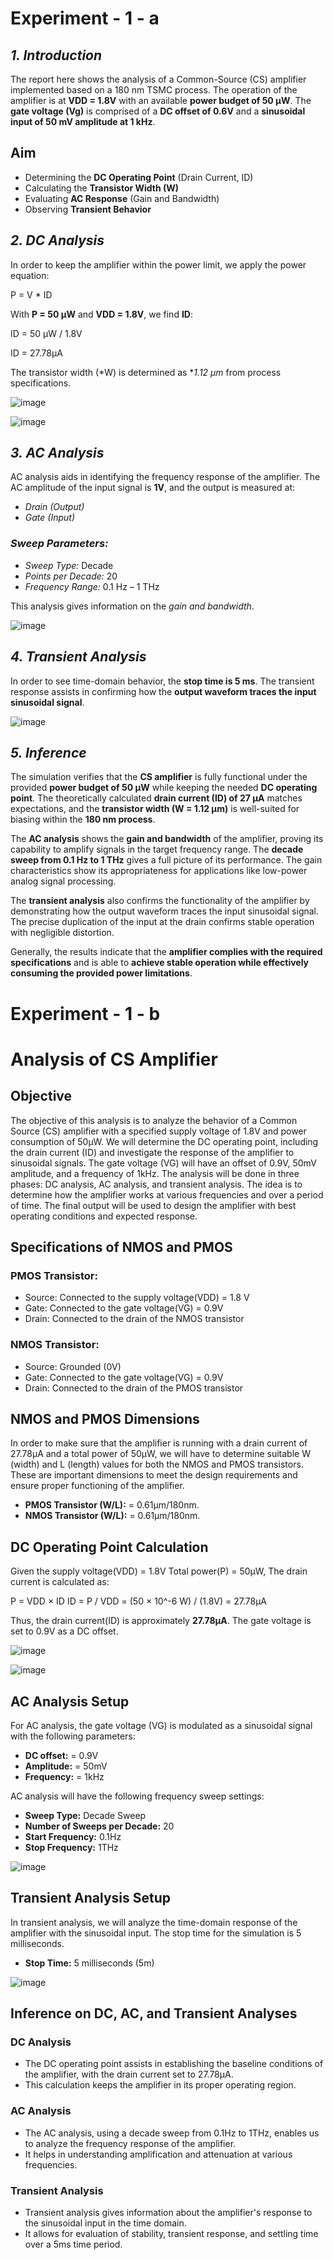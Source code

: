 # Experiment - 1 - a

## *1. Introduction*

The report here shows the analysis of a Common-Source (CS) amplifier implemented based on a 180 nm TSMC process. The operation of the amplifier is at **VDD = 1.8V** with an available **power budget of 50 µW**. The **gate voltage (Vg)** is comprised of a **DC offset of 0.6V** and a **sinusoidal input of 50 mV amplitude at 1 kHz**.

## Aim

- Determining the **DC Operating Point** (Drain Current, ID)
- Calculating the **Transistor Width (W)**
- Evaluating **AC Response** (Gain and Bandwidth)
- Observing **Transient Behavior**

## *2. DC Analysis*

In order to keep the amplifier within the power limit, we apply the power equation:

P = V * ID

With **P = 50 µW** and **VDD = 1.8V**, we find **ID**:

ID = 50 µW / 1.8V

ID = 27.78µA

The transistor width (*W) is determined as **1.12 µm* from process specifications.

![image](https://github.com/user-attachments/assets/f58cd8f2-d031-42bf-b06d-582c2b84e1c6)

![image](https://github.com/user-attachments/assets/079cb26c-1b47-444b-9bb2-dd6f03f0fa38)


## *3. AC Analysis*

AC analysis aids in identifying the frequency response of the amplifier. The AC amplitude of the input signal is **1V**, and the output is measured at:

- *Drain (Output)*
- *Gate (Input)*

### *Sweep Parameters:*
- *Sweep Type:* Decade
- *Points per Decade:* 20
- *Frequency Range:* 0.1 Hz – 1 THz

This analysis gives information on the *gain and bandwidth*.

![image](https://github.com/user-attachments/assets/7de9cb9d-b6c8-4462-a7ff-1cd0bf1e7216)


## *4. Transient Analysis*

In order to see time-domain behavior, the **stop time is 5 ms**. The transient response assists in confirming how the **output waveform traces the input sinusoidal signal**.

![image](https://github.com/user-attachments/assets/3dd9b985-c701-4a41-98c0-28dd01e4b050)


## *5. Inference*

The simulation verifies that the **CS amplifier** is fully functional under the provided **power budget of 50 µW** while keeping the needed **DC operating point**. The theoretically calculated **drain current (ID) of 27 µA** matches expectations, and the **transistor width (W = 1.12 µm)** is well-suited for biasing within the **180 nm process**.

The **AC analysis** shows the **gain and bandwidth** of the amplifier, proving its capability to amplify signals in the target frequency range. The **decade sweep from 0.1 Hz to 1 THz** gives a full picture of its performance. The gain characteristics show its appropriateness for applications like low-power analog signal processing.

The **transient analysis** also confirms the functionality of the amplifier by demonstrating how the output waveform traces the input sinusoidal signal. The precise duplication of the input at the drain confirms stable operation with negligible distortion.

Generally, the results indicate that the **amplifier complies with the required specifications** and is able to **achieve stable operation while effectively consuming the provided power limitations**.

# Experiment - 1 - b

# Analysis of CS Amplifier

## Objective
The objective of this analysis is to analyze the behavior of a Common Source (CS) amplifier with a specified supply voltage of 1.8V and power consumption of 50μW. We will determine the DC operating point, including the drain current (ID) and investigate the response of the amplifier to sinusoidal signals. The gate voltage (VG) will have an offset of 0.9V, 50mV amplitude, and a frequency of 1kHz. The analysis will be done in three phases: DC analysis, AC analysis, and transient analysis. The idea is to determine how the amplifier works at various frequencies and over a period of time. The final output will be used to design the amplifier with best operating conditions and expected response.

## Specifications of NMOS and PMOS

### PMOS Transistor:
- Source: Connected to the supply voltage(VDD) = 1.8 V
- Gate: Connected to the gate voltage(VG) = 0.9V
- Drain: Connected to the drain of the NMOS transistor

### NMOS Transistor:
- Source: Grounded (0V)
- Gate: Connected to the gate voltage(VG) = 0.9V
- Drain: Connected to the drain of the PMOS transistor

## NMOS and PMOS Dimensions
In order to make sure that the amplifier is running with a drain current of 27.78μA and a total power of 50μW, we will have to determine suitable W (width) and L (length) values for both the NMOS and PMOS transistors. These are important dimensions to meet the design requirements and ensure proper functioning of the amplifier.

- **PMOS Transistor (W/L):** = 0.61µm/180nm.
- **NMOS Transistor (W/L):** = 0.61µm/180nm.

## DC Operating Point Calculation
Given the supply voltage(VDD) = 1.8V
Total power(P) = 50μW,
The drain current is calculated as:

P = VDD × ID
ID = P / VDD = (50 × 10^-6 W) / (1.8V) = 27.78μA

Thus, the drain current(ID) is approximately **27.78μA**. The gate voltage is set to 0.9V as a DC offset.

![image](https://github.com/user-attachments/assets/1611ac81-2a27-494f-8438-e73bd7650e0c)


![image](https://github.com/user-attachments/assets/8cada726-9b27-44ee-993c-39b056694ce7)


## AC Analysis Setup
For AC analysis, the gate voltage (VG) is modulated as a sinusoidal signal with the following parameters:

- **DC offset:** = 0.9V
- **Amplitude:** = 50mV
- **Frequency:** = 1kHz

AC analysis will have the following frequency sweep settings:

- **Sweep Type:** Decade Sweep
- **Number of Sweeps per Decade:** 20
- **Start Frequency:** 0.1Hz
- **Stop Frequency:** 1THz

![image](https://github.com/user-attachments/assets/19e4a534-f772-42d8-a970-926ff6819c16)


## Transient Analysis Setup
In transient analysis, we will analyze the time-domain response of the amplifier with the sinusoidal input. The stop time for the simulation is 5 milliseconds.

- **Stop Time:** 5 milliseconds (5m)

![image](https://github.com/user-attachments/assets/ff0efd2f-d925-47d3-a7b0-d669e27f0d3c)


## Inference on DC, AC, and Transient Analyses
### DC Analysis
- The DC operating point assists in establishing the baseline conditions of the amplifier, with the drain current set to 27.78μA.
- This calculation keeps the amplifier in its proper operating region.

### AC Analysis
- The AC analysis, using a decade sweep from 0.1Hz to 1THz, enables us to analyze the frequency response of the amplifier.
- It helps in understanding amplification and attenuation at various frequencies.

### Transient Analysis
- Transient analysis gives information about the amplifier's response to the sinusoidal input in the time domain.
- It allows for evaluation of stability, transient response, and settling time over a 5ms time period.


